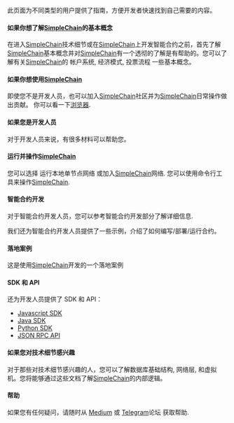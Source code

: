 此页面为不同类型的用户提供了指南，方便开发者快速找到自己需要的内容。

#### 如果你想了解[SimpleChain](https://www.simplechain.com/)的基本概念
在进入[SimpleChain](https://www.simplechain.com/)技术细节或在[SimpleChain](https://www.simplechain.com/)上开发智能合约之前，首先了解[SimpleChain](https://www.simplechain.com/)基本概念并对[SimpleChain](https://www.simplechain.com/)有一个透彻的了解是有帮助的。您可以了解有关[SimpleChain](https://www.simplechain.com/)的 帐户系统, 经济模式, 投票流程 一些基本概念。

#### 如果你想使用[SimpleChain](https://www.simplechain.com/)
即使您不是开发人员，也可以加入[SimpleChain](https://www.simplechain.com/)社区并为[SimpleChain](https://www.simplechain.com/)日常操作做出贡献。 你可以看一下[浏览器](https://explorer.simplechain.com/).

#### 如果您是开发人员

对于开发人员来说，有很多材料可以帮助您。

#### 运行并操作[SimpleChain](https://www.simplechain.com/)

您可以选择 运行本地单节点网络 或加入[SimpleChain](https://www.simplechain.com/)网络.
您可以使用命令行工具来操作[SimpleChain](https://www.simplechain.com/).

#### 智能合约开发

对于智能合约开发人员，您可以参考智能合约开发部分了解详细信息.

我们还为智能合约开发人员提供了一些示例，介绍了如何编写/部署/运行合约。

#### 落地案例

这是使用[SimpleChain](https://www.simplechain.com/)开发的一个落地案例

#### SDK 和 API

还为开发人员提供了 SDK 和 API：

- [Javascript SDK]()
- [Java SDK]()
- [Python SDK]()
- [JSON RPC API]()

#### 如果您对技术细节感兴趣

对于那些对技术细节感兴趣的人，您可以了解数据库基础结构, 网络层, 和虚拟机。您将能够通过这些文档了解[SimpleChain](https://www.simplechain.com/)的内部逻辑。

#### 帮助

如果您有任何疑问，请随时从 [Medium](https://www.simplechain.com/) 或 [Telegram](https://www.simplechain.com/)论坛 获取帮助.
